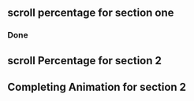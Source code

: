 ## scroll percentage for section one 
### Done

## scroll Percentage for section 2
### 

## Completing Animation for section 2
